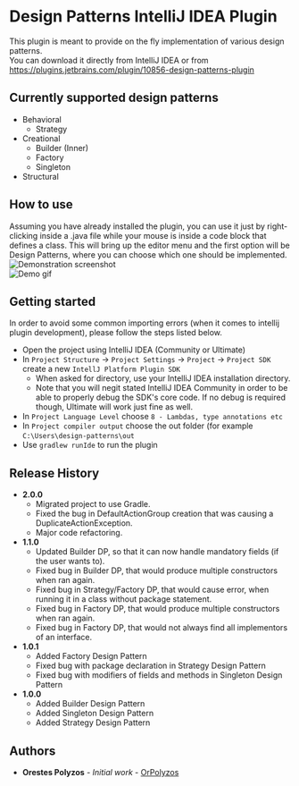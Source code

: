 # Design Patterns IntelliJ IDEA Plugin
This plugin is meant to provide on the fly implementation of various design patterns.
<br/>
You can download it directly from IntelliJ IDEA or from https://plugins.jetbrains.com/plugin/10856-design-patterns-plugin

## Currently supported design patterns
* Behavioral
  * Strategy
* Creational
  * Builder (Inner)
  * Factory
  * Singleton
* Structural

## How to use
Assuming you have already installed the plugin, you can use it just by right-clicking inside a .java file while your mouse is inside a code block that defines a class. This will bring up the editor menu and the first option will be Design Patterns, where you can choose which one should be implemented.<br/>
![Demonstration screenshot](/../screenshots/Demonstration.png?raw=true)<br/>
![Demo gif](/../screenshots/BuilderDemo.gif?raw=true)

## Getting started
In order to avoid some common importing errors (when it comes to intellij plugin development), please follow the steps listed below.<br/>
* Open the project using IntelliJ IDEA (Community or Ultimate)
* In `Project Structure` -> `Project Settings` -> `Project` -> `Project SDK` create a new `IntellJ Platform Plugin SDK`</br>
  * When asked for directory, use your IntelliJ IDEA installation directory.
  * Note that you will negit stated IntelliJ IDEA Community in order to be able to properly debug the SDK's core code. If no debug is required though, Ultimate will work just fine as well.
* In `Project Language Level` choose `8 - Lambdas, type annotations etc` 
* In `Project compiler output` choose the out folder (for example `C:\Users\design-patterns\out`
* Use `gradlew runIde` to run the plugin

## Release History
* <strong>2.0.0</strong>
  * Migrated project to use Gradle.
  * Fixed the bug in DefaultActionGroup creation that was causing a DuplicateActionException.
  * Major code refactoring.
* <strong>1.1.0</strong>
  * Updated Builder DP, so that it can now handle mandatory fields (if the user wants to).
  * Fixed bug in Builder DP, that would produce multiple constructors when ran again.
  * Fixed bug in Strategy/Factory DP, that would cause error, when running it in a class without package statement.
  * Fixed bug in Factory DP, that would produce multiple constructors when ran again.
  * Fixed bug in Factory DP, that would not always find all implementors of an interface.  
* <strong>1.0.1</strong>
  * Added Factory Design Pattern 
  * Fixed bug with package declaration in Strategy Design Pattern 
  * Fixed bug with modifiers of fields and methods in Singleton Design Pattern
* <strong>1.0.0</strong>
  * Added Builder Design Pattern
  * Added Singleton Design Pattern
  * Added Strategy Design Pattern

## Authors
* **Orestes Polyzos** - *Initial work* - [OrPolyzos](https://github.com/OrPolyzos)
